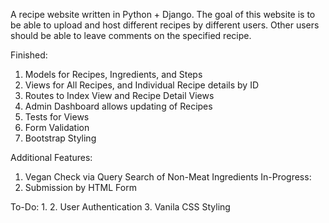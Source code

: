 A recipe website written in Python + Django.
The goal of this website is to be able to upload and host different recipes by different users.
Other users should be able to leave comments on the specified recipe.

Finished:
1. Models for Recipes, Ingredients, and Steps
2. Views for All Recipes, and Individual Recipe details by ID 
3. Routes to Index View and Recipe Detail Views 
4. Admin Dashboard allows updating of Recipes
5. Tests for Views
6. Form Validation
7. Bootstrap Styling

Additional Features:
1. Vegan Check via Query Search of Non-Meat Ingredients
In-Progress:
1. Submission by HTML Form

To-Do:
1. 
2. User Authentication
3. Vanila CSS Styling
